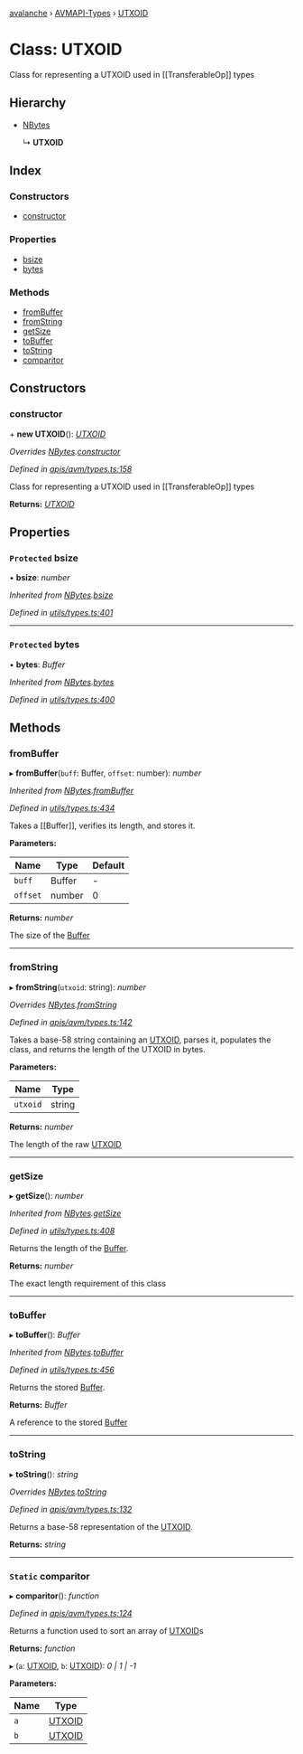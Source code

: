 [avalanche](../README.md) › [AVMAPI-Types](../modules/avmapi_types.md) › [UTXOID](avmapi_types.utxoid.md)

# Class: UTXOID

Class for representing a UTXOID used in [[TransferableOp]] types

## Hierarchy

* [NBytes](utils_types.nbytes.md)

  ↳ **UTXOID**

## Index

### Constructors

* [constructor](avmapi_types.utxoid.md#constructor)

### Properties

* [bsize](avmapi_types.utxoid.md#protected-bsize)
* [bytes](avmapi_types.utxoid.md#protected-bytes)

### Methods

* [fromBuffer](avmapi_types.utxoid.md#frombuffer)
* [fromString](avmapi_types.utxoid.md#fromstring)
* [getSize](avmapi_types.utxoid.md#getsize)
* [toBuffer](avmapi_types.utxoid.md#tobuffer)
* [toString](avmapi_types.utxoid.md#tostring)
* [comparitor](avmapi_types.utxoid.md#static-comparitor)

## Constructors

###  constructor

\+ **new UTXOID**(): *[UTXOID](avmapi_types.utxoid.md)*

*Overrides [NBytes](utils_types.nbytes.md).[constructor](utils_types.nbytes.md#constructor)*

*Defined in [apis/avm/types.ts:158](https://github.com/ava-labs/avalanche.js/blob/3888064/src/apis/avm/types.ts#L158)*

Class for representing a UTXOID used in [[TransferableOp]] types

**Returns:** *[UTXOID](avmapi_types.utxoid.md)*

## Properties

### `Protected` bsize

• **bsize**: *number*

*Inherited from [NBytes](utils_types.nbytes.md).[bsize](utils_types.nbytes.md#protected-bsize)*

*Defined in [utils/types.ts:401](https://github.com/ava-labs/avalanche.js/blob/3888064/src/utils/types.ts#L401)*

___

### `Protected` bytes

• **bytes**: *Buffer*

*Inherited from [NBytes](utils_types.nbytes.md).[bytes](utils_types.nbytes.md#protected-bytes)*

*Defined in [utils/types.ts:400](https://github.com/ava-labs/avalanche.js/blob/3888064/src/utils/types.ts#L400)*

## Methods

###  fromBuffer

▸ **fromBuffer**(`buff`: Buffer, `offset`: number): *number*

*Inherited from [NBytes](utils_types.nbytes.md).[fromBuffer](utils_types.nbytes.md#frombuffer)*

*Defined in [utils/types.ts:434](https://github.com/ava-labs/avalanche.js/blob/3888064/src/utils/types.ts#L434)*

Takes a [[Buffer]], verifies its length, and stores it.

**Parameters:**

Name | Type | Default |
------ | ------ | ------ |
`buff` | Buffer | - |
`offset` | number | 0 |

**Returns:** *number*

The size of the [Buffer](https://github.com/feross/buffer)

___

###  fromString

▸ **fromString**(`utxoid`: string): *number*

*Overrides [NBytes](utils_types.nbytes.md).[fromString](utils_types.nbytes.md#fromstring)*

*Defined in [apis/avm/types.ts:142](https://github.com/ava-labs/avalanche.js/blob/3888064/src/apis/avm/types.ts#L142)*

Takes a base-58 string containing an [UTXOID](avmapi_types.utxoid.md), parses it, populates the class, and returns the length of the UTXOID in bytes.

**Parameters:**

Name | Type |
------ | ------ |
`utxoid` | string |

**Returns:** *number*

The length of the raw [UTXOID](avmapi_types.utxoid.md)

___

###  getSize

▸ **getSize**(): *number*

*Inherited from [NBytes](utils_types.nbytes.md).[getSize](utils_types.nbytes.md#getsize)*

*Defined in [utils/types.ts:408](https://github.com/ava-labs/avalanche.js/blob/3888064/src/utils/types.ts#L408)*

Returns the length of the [Buffer](https://github.com/feross/buffer).

**Returns:** *number*

The exact length requirement of this class

___

###  toBuffer

▸ **toBuffer**(): *Buffer*

*Inherited from [NBytes](utils_types.nbytes.md).[toBuffer](utils_types.nbytes.md#tobuffer)*

*Defined in [utils/types.ts:456](https://github.com/ava-labs/avalanche.js/blob/3888064/src/utils/types.ts#L456)*

Returns the stored [Buffer](https://github.com/feross/buffer).

**Returns:** *Buffer*

A reference to the stored [Buffer](https://github.com/feross/buffer)

___

###  toString

▸ **toString**(): *string*

*Overrides [NBytes](utils_types.nbytes.md).[toString](utils_types.nbytes.md#tostring)*

*Defined in [apis/avm/types.ts:132](https://github.com/ava-labs/avalanche.js/blob/3888064/src/apis/avm/types.ts#L132)*

Returns a base-58 representation of the [UTXOID](avmapi_types.utxoid.md).

**Returns:** *string*

___

### `Static` comparitor

▸ **comparitor**(): *function*

*Defined in [apis/avm/types.ts:124](https://github.com/ava-labs/avalanche.js/blob/3888064/src/apis/avm/types.ts#L124)*

Returns a function used to sort an array of [UTXOID](avmapi_types.utxoid.md)s

**Returns:** *function*

▸ (`a`: [UTXOID](avmapi_types.utxoid.md), `b`: [UTXOID](avmapi_types.utxoid.md)): *0 | 1 | -1*

**Parameters:**

Name | Type |
------ | ------ |
`a` | [UTXOID](avmapi_types.utxoid.md) |
`b` | [UTXOID](avmapi_types.utxoid.md) |
